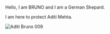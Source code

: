 
Hello, I am BRUNO and I am a German Shepard. 

I am here to protect Aditi Mehta.

![Aditi   Bruno 009](https://user-images.githubusercontent.com/8922659/127244338-8c7a933f-2245-4289-90f2-38071f10ee04.jpg)

